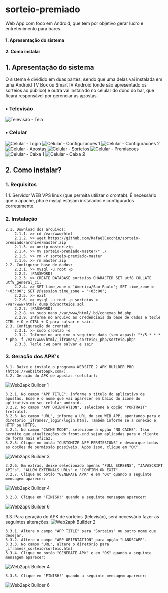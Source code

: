 # sorteio-premiado
Web App com foco em Android, que tem por objetivo gerar lucro e entretenimento para bares.

#### 1. Apresentação do sistema
#### 2. Como instalar

## 1. Apresentação do sistema

O sistema é dividido em duas partes, sendo que uma delas vai instalada em uma Android TV Box ou SmartTV Android (onde são apresentado os sorteios ao público) e outra vai instalado no celular do dono do bar, que ficará responsável por gerenciar as apostas.

  ### • Televisão
  
![Televisão - Tela](https://github.com/RafaelCecchin/sorteio-premiado/blob/master/_img/Televis%C3%A3o%20-%20Tela.png)

  ### • Celular
  
![Celular - Login](https://github.com/RafaelCecchin/sorteio-premiado/blob/master/_img/Celular%20-%20Login.jpg) ![Celular - Configuracoes 1](https://github.com/RafaelCecchin/sorteio-premiado/blob/master/_img/Celular%20-%20Configuracoes%201.jpg)
![Celular - Configuracoes 2](https://github.com/RafaelCecchin/sorteio-premiado/blob/master/_img/Celular%20-%20Configuracoes%202.jpg) ![Celular - Apostas](https://github.com/RafaelCecchin/sorteio-premiado/blob/master/_img/Celular%20-%20Apostas.jpg)
![Celular - Sorteios](https://github.com/RafaelCecchin/sorteio-premiado/blob/master/_img/Celular%20-%20Sorteios.jpg) ![Celular - Premiacoes](https://github.com/RafaelCecchin/sorteio-premiado/blob/master/_img/Celular%20-%20Premiacoes.jpg)
![Celular - Caixa 1](https://github.com/RafaelCecchin/sorteio-premiado/blob/master/_img/Celular%20-%20Caixa%201.jpg) ![Celular - Caixa 2](https://github.com/RafaelCecchin/sorteio-premiado/blob/master/_img/Celular%20-%20Caixa%202.jpg)

## 2. Como instalar?

### 1. Requisitos

1.1. Servidor WEB VPS linux (que permita utilizar o crontab). É necessário que o apache, php e mysql estejam instalados e configurados corretamente.

### 2. Instalação

	2.1. Download dos arquivos:
		2.1.1. >> cd /var/www/html
		2.1.2. >> wget https://github.com/RafaelCecchin/sorteio-premiado/archive/master.zip
		2.1.3. >> unzip master.zip
		2.1.4. >> mv sorteio-premiado-master/* ./
		2.1.5. >> rm -r sorteio-premiado-master
		2.1.6. >> rm master.zip
	2.2. Configurar base de dados:
		2.2.1. >> mysql -u root -p
	 	2.2.2. [PASSWORD]
		2.2.3. >> CREATE DATABASE sorteios CHARACTER SET utf8 COLLATE utf8_general_ci;
		2.2.4. >> SET time_zone = 'America/Sao Paulo'; SET time_zone = "+03:00"; SET @@session.time_zone = "+03:00";
		2.2.5. >> exit
		2.2.6. >> mysql -u root -p sorteios < /var/www/html/_dump_bd/sorteios.sql
		2.2.7. [PASSWORD]
		2.2.8. >> sudo nano /var/www/html/_bd/conexao_bd.php
		2.2.9. Informe no arquivo as credenciais da base de dados e tecle CTRL + O e CTRL + X para salvar e sair.
	2.3. Configuração do crontab:
		2.3.1. >> sudo crontab -e
		2.3.2. Informe no arquivo o seguinte dado (sem aspas): "*/5 * * * * php -f /var/www/html/_iframes/_sorteio/_php/sorteio.php"
		2.3.3. Tecle :wq para salvar e sair
		
### 3. Geração dos APK's

	3.1. Baixe e instale o programa WEBSITE 2 APK BUILDER PRO (https://websitetoapk.com/).
	3.2. Geração do APK de apostas (celular):
![Web2apk Builder 1](https://github.com/RafaelCecchin/sorteio-premiado/blob/master/_img/Web2apk%201.png)

	3.2.1. No campo "APP TITLE", informe o título do aplicativo de apostas. Esse é o nome que vai aparecer em baixo do ícone do aplicativo em seu celular android.
	3.2.2. No campo "APP ORIENTATION", selecione a opção "PORTRAIT" (retrato).
	3.2.3. No campo "URL", informe a URL do seu WEB APP, apontando para o diretório _iframes/_login/login.html. Também informe se a conexão é HTTP ou HTTPS.
	3.2.4. No campo "CACHE MODE", selecione a opção "NO CACHE". Isso permite que atualizações do front-end sejam aplicadas para o cliente de forma mais eficaz.
	3.2.5. Clique no botão "CUSTOMIZE APP PERMISSIONS" e desmarque todas as opções de permissão possíveis. Após isso, clique em "OK".
		
![Web2apk Builder 3](https://github.com/RafaelCecchin/sorteio-premiado/blob/master/_img/Web2apk%203.png)
	
	3.2.6. Em extras, deixe selecionado apenas "FULL SCREENS", "JAVASCRIPT API's", "ALLOW EXTERNALS URLs" e "CONFIRM ON EXIT".
	3.2.7. Clique no botão "GENERATE APK" e em "OK" quando a seguinte mensagem aparecer:
![Web2apk Builder 4](https://github.com/RafaelCecchin/sorteio-premiado/blob/master/_img/Web2apk%204.png)
		
	3.2.8. Clique em "FINISH!" quando a seguinte mensagem aparecer:
![Web2apk Builder 6](https://github.com/RafaelCecchin/sorteio-premiado/blob/master/_img/Web2apk%206.png)

3.3. Para geração do APK de sorteios (televisão), será necessário fazer as seguintes alterações:
![Web2apk Builder 2](https://github.com/RafaelCecchin/sorteio-premiado/blob/master/_img/Web2apk%202.png)
	
	3.3.1. Altere o campo "APP TITLE" para "Sorteios" ou outro nome que desejar.
	3.3.2. Altere o campo "APP ORIENTATION" para opção "LANDSCAPE".
	3.3.3. No campo "URL", altere o diretório para _iframes/_sorteio/sorteio.html
	3.3.4. Clique no botão "GENERATE APK" e em "OK" quando a seguinte mensagem aparecer:
![Web2apk Builder 4](https://github.com/RafaelCecchin/sorteio-premiado/blob/master/_img/Web2apk%204.png)
	
	3.3.5. Clique em "FINISH!" quando a seguinte mensagem aparecer:
![Web2apk Builder 6](https://github.com/RafaelCecchin/sorteio-premiado/blob/master/_img/Web2apk%206.png)
	
